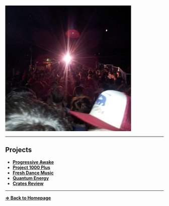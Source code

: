 ![DJ Sets](https://github.com/hopbit/project1000plus/raw/gh-pages/project-1000-plus.jpg)

----

Projects
--------

* [**Progressive Awake**](https://hopbit.github.io/progressive-awake/) 
* [**Project 1000 Plus**](https://hopbit.github.io/project1000plus/)
* [**Fresh Dance Music**](http://hopbit.github.io/fresh-dance-music/) 
* [**Quantum Energy**](https://hopbit.github.io/quantum-energy/) 
* [**Crates Review**](https://hopbit.github.io/crates-review/)

----

**[=> Back to Homepage](http://siwinski.info)**
